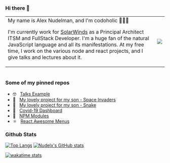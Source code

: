 ### Hi there 👋



<table border="0">
 
 <tr>
    <td> My name is Alex Nudelman, and I'm codoholic 👨🏻‍💻

I'm currently work for [SolarWinds](https://www.solarwinds.com) as a Principal Architect ITSM and FullStack Developer.
I'm a huge fan of the natural JavaScript language and all its manifestations.
At my free time, I work on the various node and react projects, and I give talks and lectures about it.</td>
<td>
    <img src="https://github-readme-stats.vercel.app/api/top-langs/?username=nudelx&hide=html&langs_count=10&layout=compact">
    </td>
 </tr>
</table>
<div style="display:flex; justify-content:flex-start">
  <div>
    
  </div>
  <div></div>
</div>



### Some of my pinned repos

 * 🤓 &nbsp; [Talks Example](https://nudelx.github.io/presentations/#/)
 * 👾 &nbsp; [My lovely project for my son - Space Invaders ](https://github.com/nudelx/ReactSpaceInvaders)
 * 👾 &nbsp; [My lovely project for my son - Snake ](https://github.com/nudelx/ReactRetroGameEmojiSnake)
 * 🦠 &nbsp; [Covid-19 Dashboard](https://github.com/nudelx/covid-live)
 * 💢 &nbsp; [NPM Modules](https://www.npmjs.com/~nudelx)
 * ⚛️ &nbsp; [React Awesome Menus](https://github.com/nudelx/ReactAwesomeMenus)





### Github Stats


[![Top Langs](https://github-readme-stats.vercel.app/api/top-langs/?username=nudelx&hide=html&langs_count=10&layout=compact)](https://github.com/anuraghazra/github-readme-stats) [![Nudelx's GitHub stats](https://github-readme-stats.vercel.app/api?username=nudelx&count_private=true&show_icons=true&include_all_commits=true&show_owner=true)](https://github.com/anuraghazra/github-readme-stats)

[![wakatime stats](https://github-readme-stats.vercel.app/api/wakatime?username=nudelx)](https://github.com/anuraghazra/github-readme-stats)



 





<!--
**nudelx/nudelx** is a ✨ _special_ ✨ repository because its `README.md` (this file) appears on your GitHub profile.




Here are some ideas to get you started:

- 🔭 I'm currently working on ...
- 🌱 I'm currently learning ...
- 👯 I'm looking to collaborate on ...
- 🤔 I'm looking for help with ...
- 💬 Ask me about ...
- 📫 How to reach me: ...
- 😄 Pronouns: ...
- ⚡ Fun fact: ...
-->
